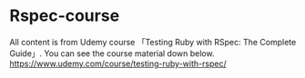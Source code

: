 # Rspec-course
All content is from Udemy course 「Testing Ruby with RSpec: The Complete Guide」.
You can see the course material down below.
https://www.udemy.com/course/testing-ruby-with-rspec/
